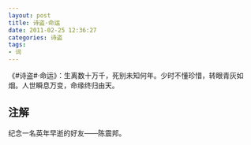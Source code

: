 ```yaml
---
layout: post
title: 诗盗·命运
date: 2011-02-25 12:36:27
categories: 诗盗
tags:
- 词
---
```

《#诗盗#·命运》：生离数十万千，死别未知何年。少时不懂珍惜，转眼青灰如烟。人世瞬息万变，命缘终归由天。

## 注解
纪念一名英年早逝的好友——陈震邦。
